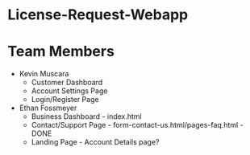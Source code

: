 # License-Request-Webapp


# Team Members
  - Kevin Muscara
    - Customer Dashboard
    - Account Settings Page
    - Login/Register Page
  - Ethan Fossmeyer
    - Business Dashboard - index.html
    - Contact/Support Page - form-contact-us.html/pages-faq.html - DONE
    - Landing Page - Account Details page?
